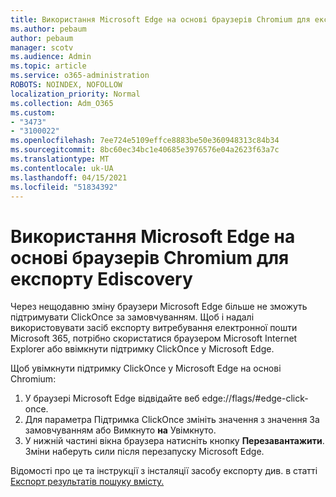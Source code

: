 ```yaml
---
title: Використання Microsoft Edge на основі браузерів Chromium для експорту Ediscovery
ms.author: pebaum
author: pebaum
manager: scotv
ms.audience: Admin
ms.topic: article
ms.service: o365-administration
ROBOTS: NOINDEX, NOFOLLOW
localization_priority: Normal
ms.collection: Adm_O365
ms.custom:
- "3473"
- "3100022"
ms.openlocfilehash: 7ee724e5109effce8883be50e360948313c84b34
ms.sourcegitcommit: 8bc60ec34bc1e40685e3976576e04a2623f63a7c
ms.translationtype: MT
ms.contentlocale: uk-UA
ms.lasthandoff: 04/15/2021
ms.locfileid: "51834392"
---
```

# <a name="using-microsoft-edge-based-on-chromium-browsers-for-ediscovery-export"></a>Використання Microsoft Edge на основі браузерів Chromium для експорту Ediscovery

Через нещодавню зміну браузери Microsoft Edge більше не зможуть підтримувати ClickOnce за замовчуванням. Щоб і надалі використовувати засіб експорту витребування електронної пошти Microsoft 365, потрібно скористатися браузером Microsoft Internet Explorer або ввімкнути підтримку ClickOnce у Microsoft Edge. 

Щоб увімкнути підтримку ClickOnce у Microsoft Edge на основі Chromium: 
1. У браузері Microsoft Edge відвідайте веб edge://flags/#edge-click-once.
2. Для параметра Підтримка ClickOnce змініть значення з значення За замовчуванням або Вимкнуто **на**  Увімкнуто.  
3. У нижній частині вікна браузера натисніть кнопку **Перезавантажити**. <br>
 Зміни наберуть сили після перезапуску Microsoft Edge. 

Відомості про це та інструкції з інсталяції засобу експорту див. в статті [Експорт результатів пошуку вмісту.](https://docs.microsoft.com/microsoft-365/compliance/export-search-results)